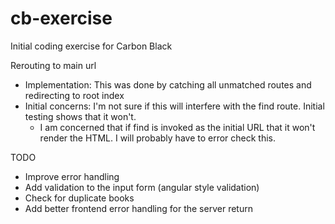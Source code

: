 # cb-exercise
Initial coding exercise for Carbon Black

Rerouting to main url 
- Implementation: This was done by catching all unmatched routes and redirecting to root index
- Initial concerns: I'm not sure if this will interfere with the find route. Initial testing shows that it won't. 
    - I am concerned that if find is invoked as the initial URL that it won't render the HTML. I will probably have to error check this.

TODO 
- Improve error handling
- Add validation to the input form (angular style validation)
- Check for duplicate books
- Add better frontend error handling for the server return
